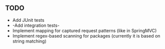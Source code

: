 TODO
----
* Add JUnit tests
* -Add integration tests-
* Implement mapping for captured request patterns (like in SpringMVC)
* Implement regex-based scanning for packages (currently it is based on string matching)
